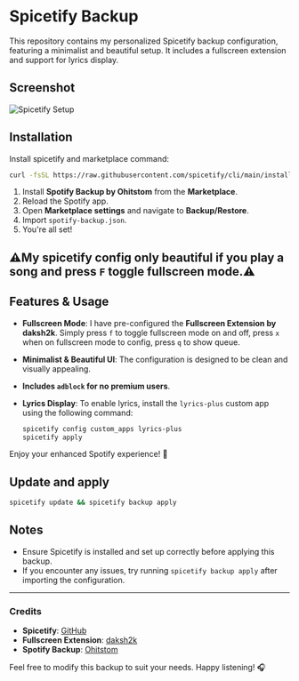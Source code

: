 # Spicetify Backup

This repository contains my personalized Spicetify backup configuration, featuring a minimalist and beautiful setup. It includes a fullscreen extension and support for lyrics display.
## Screenshot

![Spicetify Setup](https://raw.githubusercontent.com/phucleeuwu/spicetify-config/refs/heads/main/Screenshot%202025-02-04%20at%2014.20.19.png)
## Installation

Install spicetify and marketplace command:

```bash
curl -fsSL https://raw.githubusercontent.com/spicetify/cli/main/install.sh | sh
```

1. Install **Spotify Backup by Ohitstom** from the **Marketplace**.
2. Reload the Spotify app.
3. Open **Marketplace settings** and navigate to **Backup/Restore**.
4. Import `spotify-backup.json`.
5. You're all set!

## ⚠️My spicetify config only beautiful if you play a song and press `F` toggle fullscreen mode.⚠️

## Features & Usage

- **Fullscreen Mode**: I have pre-configured the **Fullscreen Extension by daksh2k**. Simply press `f` to toggle fullscreen mode on and off, press `x` when on fullscreen mode to config, press `q` to show queue.
- **Minimalist & Beautiful UI**: The configuration is designed to be clean and visually appealing.
- **Includes `adblock` for no premium users**.
- **Lyrics Display**: To enable lyrics, install the `lyrics-plus` custom app using the following command:

  ```sh
  spicetify config custom_apps lyrics-plus
  spicetify apply
  ```

Enjoy your enhanced Spotify experience! 🎵

## Update and apply

```bash
spicetify update && spicetify backup apply
```

## Notes

- Ensure Spicetify is installed and set up correctly before applying this backup.
- If you encounter any issues, try running `spicetify backup apply` after importing the configuration.

---

### Credits

- **Spicetify**: [GitHub](https://github.com/spicetify/spicetify-cli)
- **Fullscreen Extension**: [daksh2k](https://github.com/daksh2k)
- **Spotify Backup**: [Ohitstom](https://github.com/ohitstom)

Feel free to modify this backup to suit your needs. Happy listening! 🎧
